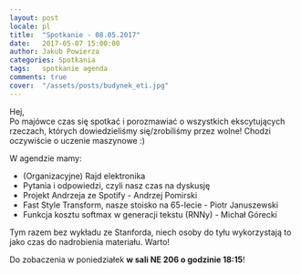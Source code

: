 ```yaml
---
layout: post
locale: pl
title:  "Spotkanie - 08.05.2017"
date:   2017-05-07 15:00:00
author: Jakub Powierza
categories: Spotkania
tags:	spotkanie agenda
comments: true
cover:  "/assets/posts/budynek_eti.jpg"
---
```


Hej,  
Po majówce czas się spotkać i porozmawiać o wszystkich ekscytujących rzeczach, których dowiedzieliśmy się/zrobiliśmy przez wolne! Chodzi oczywiście o uczenie maszynowe :)

W agendzie mamy:
- (Organizacyjne) Rajd elektronika
- Pytania i odpowiedzi, czyli nasz czas na dyskusję
- Projekt Andrzeja ze Spotify - Andrzej Pomirski
- Fast Style Transform, nasze stoisko na 65-lecie - Piotr Januszewski
- Funkcja kosztu softmax w generacji tekstu (RNNy) - Michał Górecki

Tym razem bez wykładu ze Stanforda, niech osoby do tyłu wykorzystają to jako czas do nadrobienia materiału. Warto!

Do zobaczenia w poniedziałek **w sali NE 206 o godzinie 18:15**!
